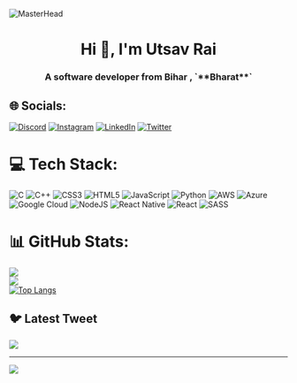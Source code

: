 ![MasterHead](https://user-images.githubusercontent.com/10498744/210012254-234538ff-d198-48aa-8964-37e6fd45d227.gif)

<h1 align="center">Hi 👋, I'm Utsav Rai</h1>
<h3 align="center">A software developer from Bihar , `**Bharat**`</h3>



## 🌐 Socials:
[![Discord](https://img.shields.io/badge/Discord-%237289DA.svg?logo=discord&logoColor=white)](https://discord.gg/cr7bit#4097) [![Instagram](https://img.shields.io/badge/Instagram-%23E4405F.svg?logo=Instagram&logoColor=white)](https://instagram.com/utsxvrai) [![LinkedIn](https://img.shields.io/badge/LinkedIn-%230077B5.svg?logo=linkedin&logoColor=white)](https://linkedin.com/in/utsav-rai-16167b1b6) [![Twitter](https://img.shields.io/badge/Twitter-%231DA1F2.svg?logo=Twitter&logoColor=white)](https://twitter.com/utsxvrai) 

# 💻 Tech Stack:
![C](https://img.shields.io/badge/c-%2300599C.svg?style=for-the-badge&logo=c&logoColor=white) ![C++](https://img.shields.io/badge/c++-%2300599C.svg?style=for-the-badge&logo=c%2B%2B&logoColor=white) ![CSS3](https://img.shields.io/badge/css3-%231572B6.svg?style=for-the-badge&logo=css3&logoColor=white) ![HTML5](https://img.shields.io/badge/html5-%23E34F26.svg?style=for-the-badge&logo=html5&logoColor=white) ![JavaScript](https://img.shields.io/badge/javascript-%23323330.svg?style=for-the-badge&logo=javascript&logoColor=%23F7DF1E) ![Python](https://img.shields.io/badge/python-3670A0?style=for-the-badge&logo=python&logoColor=ffdd54) ![AWS](https://img.shields.io/badge/AWS-%23FF9900.svg?style=for-the-badge&logo=amazon-aws&logoColor=white) ![Azure](https://img.shields.io/badge/azure-%230072C6.svg?style=for-the-badge&logo=azure-devops&logoColor=white) ![Google Cloud](https://img.shields.io/badge/Google%20Cloud-%234285F4.svg?style=for-the-badge&logo=google-cloud&logoColor=white) ![NodeJS](https://img.shields.io/badge/node.js-6DA55F?style=for-the-badge&logo=node.js&logoColor=white) ![React Native](https://img.shields.io/badge/react_native-%2320232a.svg?style=for-the-badge&logo=react&logoColor=%2361DAFB) ![React](https://img.shields.io/badge/react-%2320232a.svg?style=for-the-badge&logo=react&logoColor=%2361DAFB) ![SASS](https://img.shields.io/badge/SASS-hotpink.svg?style=for-the-badge&logo=SASS&logoColor=white)
# 📊 GitHub Stats:
![](https://github-readme-stats.vercel.app/api?username=utsxvrai&theme=dark&hide_border=false&include_all_commits=false&count_private=false)<br/>
![](https://github-readme-streak-stats.herokuapp.com/?user=utsxvrai&theme=dark&hide_border=false)<br/>
[![Top Langs](https://github-readme-stats.vercel.app/api/top-langs/?username=utsxvrai)](https://github.com/utsxvrai/github-readme-stats)

## 🐦 Latest Tweet
[![](https://gtce.itsvg.in/api?username=utsxvrai)](https://github.com/VishwaGauravIn/github-twitter-card-embed)

---
[![](https://visitcount.itsvg.in/api?id=utsxvrai&icon=0&color=0)](https://visitcount.itsvg.in)

<!-- Proudly created with GPRM ( https://gprm.itsvg.in ) -->
